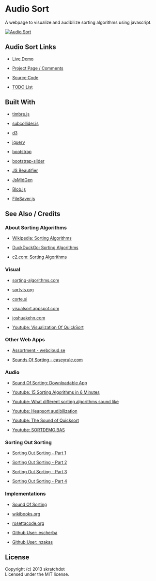 # Audio Sort

A webpage to visualize and audibilize sorting algorithms using javascript.

[![Audio Sort][2]][1]

  [1]: http://projects.skratchdot.com/audio-sort/index.html
  [2]: http://projects.skratchdot.com/audio-sort/img/preview.jpg


## Audio Sort Links

- [Live Demo](http://projects.skratchdot.com/audio-sort/index.html)

- [Project Page / Comments](http://skratchdot.com/projects/audio-sort/)

- [Source Code](https://github.com/skratchdot/audio-sort/)

- [TODO List](https://github.com/skratchdot/audio-sort/blob/gh-pages/TODO.md)


## Built With

- [timbre.js](http://mohayonao.github.io/timbre.js/)

- [subcollider.js](http://mohayonao.github.io/subcollider.js/)

- [d3](http://d3js.org/)

- [jquery](http://jquery.com/)

- [bootstrap](http://twitter.github.com/bootstrap/)

- [bootstrap-slider](http://www.eyecon.ro/bootstrap-slider/)

- [JS Beautifier](http://jsbeautifier.org/)

- [JsMidGen](https://github.com/dingram/jsmidgen)

- [Blob.js](https://github.com/eligrey/Blob.js)

- [FileSaver.js](https://github.com/eligrey/FileSaver.js)


## See Also / Credits

### About Sorting Algorithms

- [Wikipedia: Sorting Algorithms](http://en.wikipedia.org/wiki/Sorting_algorithms)

- [DuckDuckGo: Sorting Algorithms](https://duckduckgo.com/c/Sorting_algorithms)

- [c2.com: Sorting Algorithms](http://c2.com/cgi/wiki?SortingAlgorithms)

### Visual

- [sorting-algorithms.com](http://www.sorting-algorithms.com/)

- [sortvis.org](http://sortvis.org/index.html)

- [corte.si](http://corte.si/posts/code/visualisingsorting/index.html)

- [visualsort.appspot.com](http://visualsort.appspot.com/)

- [joshuakehn.com](http://joshuakehn.com/blog/static/sort.html)

- [Youtube: Visualization Of QuickSort](http://www.youtube.com/watch?v=aXXWXz5rF64)

### Other Web Apps

- [Assortment - webcloud.se](http://webcloud.se/Assortment/)

- [Sounds Of Sorting - caseyrule.com](http://www.caseyrule.com/projects/sounds-of-sorting/)

### Audio

- [Sound Of Sorting: Downloadable App](http://panthema.net/2013/sound-of-sorting/)

- [Youtube: 15 Sorting Algorithms in 6 Minutes](https://www.youtube.com/watch?v=kPRA0W1kECg)

- [Youtube: What different sorting algorithms sound like](http://www.youtube.com/watch?v=t8g-iYGHpEA)

- [Youtube: Heapsort audibilization](http://www.youtube.com/watch?v=iXAjiDQbPSw)

- [Youtube: The Sound of Quicksort](http://www.youtube.com/watch?v=m1PS8IR6Td0)

- [Youtube: SORTDEMO.BAS](https://www.youtube.com/watch?v=leNaS9eJWqo)

### Sorting Out Sorting

- [Sorting Out Sorting - Part 1](http://www.youtube.com/watch?v=YvTW7341kpA)

- [Sorting Out Sorting - Part 2](http://www.youtube.com/watch?v=plAi7kcqMNU)

- [Sorting Out Sorting - Part 3](http://www.youtube.com/watch?v=gtdfW3TbeYY)

- [Sorting Out Sorting - Part 4](http://www.youtube.com/watch?v=wdcoRfS8edM)

### Implementations

- [Sound Of Sorting](https://github.com/bingmann/sound-of-sorting)

- [wikibooks.org](http://en.wikibooks.org/wiki/Algorithm_Implementation/Sorting)

- [rosettacode.org](http://rosettacode.org/wiki/Category:Sorting_Algorithms)

- [Github User: escherba](https://github.com/escherba/algorithms-in-javascript/)

- [Github User: nzakas](https://github.com/nzakas/computer-science-in-javascript/)


## License

Copyright (c) 2013 skratchdot  
Licensed under the MIT license.
